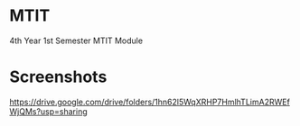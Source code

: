 # MTIT
4th Year 1st Semester MTIT Module 

# Screenshots
https://drive.google.com/drive/folders/1hn62l5WqXRHP7HmlhTLimA2RWEfWjQMs?usp=sharing
